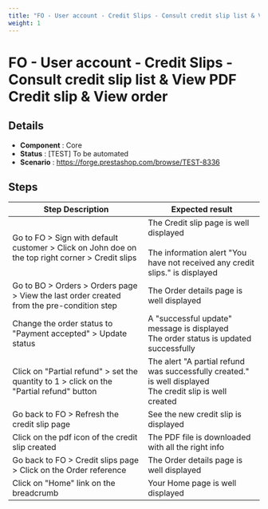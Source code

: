 ```yaml
---
title: "FO - User account - Credit Slips - Consult credit slip list & View PDF Credit slip & View order"
weight: 1
---
```


# FO - User account - Credit Slips - Consult credit slip list & View PDF Credit slip & View order
## Details
* **Component** : Core
* **Status** : [TEST] To be automated
* **Scenario** : https://forge.prestashop.com/browse/TEST-8336

## Steps
| Step Description | Expected result |
| ----- | ----- |
| Go to FO > Sign with default customer > Click on John doe on the top right corner > Credit slips | The Credit slip page is well displayed<br><br>The information alert "You have not received any credit slips." is displayed |
| Go to BO > Orders > Orders page > View the last order created from the pre-condition step | The Order details page is well displayed |
| Change the order status to "Payment accepted" > Update status | A "successful update" message is displayed<br>The order status is updated successfully |
| Click on "Partial refund" > set the quantity to 1 > click on the "Partial refund" button | The alert "A partial refund was successfully created." is well displayed<br>The credit slip is well created |
| Go back to FO > Refresh the credit slip page | See the new credit slip is displayed |
| Click on the pdf icon of the credit slip created | The PDF file is downloaded with all the right info |
| Go back to FO > Credit slips page > Click on the Order reference | The Order details page is well displayed |
| Click on "Home" link on the breadcrumb | Your Home page is well displayed |
